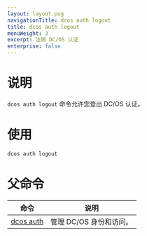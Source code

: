 ```yaml
---
layout: layout.pug
navigationTitle: dcos auth logout
title: dcos auth logout
menuWeight: 3
excerpt: 注销 DC/OS 认证
enterprise: false
---
```



# 说明
`dcos auth logout` 命令允许您登出 DC/OS 认证。

# 使用

```bash
dcos auth logout
```

# 父命令

| 命令 | 说明 |
|---------|-------------|
| [dcos auth](/mesosphere/dcos/cn/1.11/cli/command-reference/dcos-auth/) | 管理 DC/OS 身份和访问。 |
